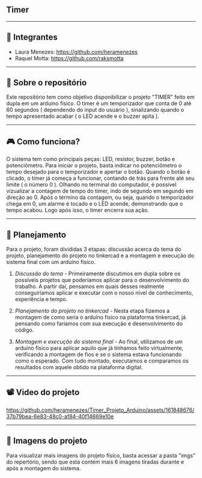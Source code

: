 ## Timer
---

## 👤 Integrantes

 - Laura Menezes: https://github.com/heramenezes
 - Raquel Motta: https://github.com/raksmotta

---

## 📑 Sobre o repositório

Este repositório tem como objetivo disponibilizar o projeto "TIMER" feito em dupla em um arduíno físico. O timer é um temporizador que conta de 0 até 60 segundos ( dependendo do input do usuário ), sinalizando quando o tempo apresentado acabar ( o LED acende e o buzzer apita ).

---

## 🎮 Como funciona?

O sistema tem como principais peças: LED, resistor, buzzer, botão e potenciômetro. Para iniciar o projeto, basta indicar no potenciômetro o tempo desejado para o temporizador e apertar o botão. Quando o botão é clicado, o timer já começa a funcionar, contando de trás para frente até seu limite ( o número 0 ). Olhando no terminal do computador, é possível vizualizar a contagem de tempo do timer, indo de segundo em segundo em direção ao 0. Após o término da contagem, ou seja, quando o temporizador chega em 0, um alarme é tocado e o LED acende, demonstrando que o tempo acabou. Logo após isso, o timer encerra sua ação.

---

## 📖 Planejamento

Para o projeto, foram divididas 3 etapas: discussão acerca do tema do projeto, planejamento do projeto no tinkercad e a montagem e execução do sistema final com um arduíno físico. 

1) *Discussão do tema* - Primeiramente discutimos em dupla sobre os possíveis projetos que poderíamos aplicar para o desenvolvimento do trabalho. A partir daí, pensamos em quais desses realmente conseguiríamos aplicar e executar com o nosso nível de conhecimento, experiência e tempo.

2) *Planejamento do projeto no tinkercad* - Nesta etapa fizemos a montagem de como seria o arduíno físico na plataforma tinkercad, já pensando como faríamos com sua execução e desenvolvimento do código.

3) *Montagem e execução do sistema final* - Ao final, utilizamos de um arduíno físico para aplicar aquilo que já tínhamos feito virtualmente, verificando a montagem de fios e se o sistema estava funcionando como o esperado. Com tudo montado, executamos e comparamos os resultados com aquele obtido na plataforma digital.

---

## 📽️ Video do projeto 

https://github.com/heramenezes/Timer_Projeto_Arduino/assets/161848676/37b79bea-6e83-48c0-af84-40f14669e10e

---

## 📑 Imagens do projeto

Para visualizar mais imagens do projeto físico, basta acessar a pasta "imgs" do repertório, sendo que esta contém mais 6 imagens tiradas durante e após a montagem do sistema.


